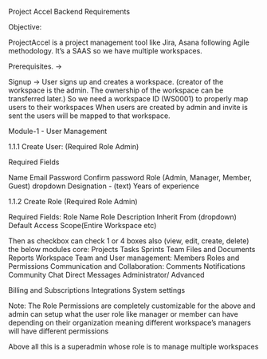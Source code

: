 Project Accel Backend Requirements


Objective: 

ProjectAccel is a project management tool like Jira, Asana following Agile methodology. It’s a SAAS so we have multiple workspaces.

Prerequisites.  -> 

Signup -> User signs up and creates a workspace. (creator of the workspace is the admin. The ownership of the workspace can be transferred later.) 
So we need a workspace ID (WS0001) to properly map users to their workspaces
When users are created by admin and invite is sent the users will be mapped to that workspace.




Module-1 - User Management

1.1.1 Create User: (Required Role Admin)

Required Fields

Name
Email
Password 
Confirm password 
Role (Admin, Manager, Member, Guest) dropdown
Designation - (text)
Years of experience

1.1.2  Create Role (Required Role Admin)

Required Fields:
Role Name
Role Description
Inherit From (dropdown)
Default Access Scope(Entire Workspace etc)

Then as checkbox can check 1 or 4 boxes also (view, edit, create, delete) the below modules
core:
Projects
Tasks
Sprints
Team
Files and Documents
Reports 
Workspace
Team and User management:
Members
Roles and Permissions
Communication and Collaboration:
Comments
Notifications
Community Chat
Direct Messages
Administrator/ Advanced 

Billing and Subscriptions
Integrations
System settings

Note:  The Role Permissions are completely customizable for the above and admin can setup what the user role like manager or member can have depending on their organization meaning different workspace’s managers will have different permissions

Above all this is a superadmin whose role is to manage multiple workspaces




















 



